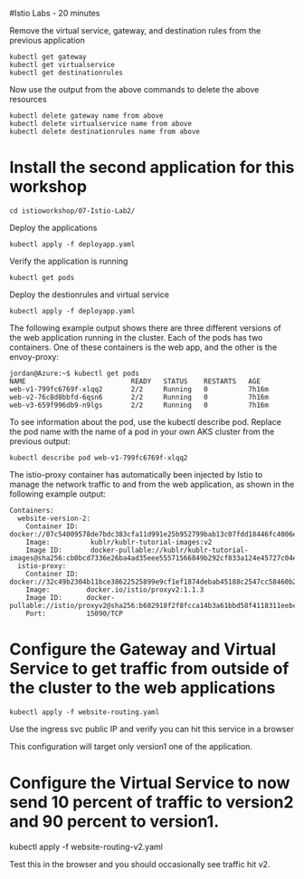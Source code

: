 #Istio Labs - 20 minutes

Remove the virtual service, gateway, and destination rules from the previous application

```
kubectl get gateway
kubectl get virtualservice
kubectl get destinationrules
```
Now use the output from the above commands to delete the above resources

```
kubectl delete gateway name from above
kubectl delete virtualservice name from above
kubectl delete destinationrules name from above
```

# Install the second application for this workshop

```
cd istioworkshop/07-Istio-Lab2/
```

Deploy the applications

```
kubectl apply -f deployapp.yaml
```

Verify the application is running

```
kubectl get pods 
```

Deploy the destionrules and virtual service

```
kubectl apply -f deployapp.yaml
```



The following example output shows there are three different versions of the web application running in the cluster. Each of the pods has two containers. One of these containers is the web app, and the other is the envoy-proxy:

```
jordan@Azure:~$ kubectl get pods
NAME                          READY   STATUS    RESTARTS   AGE
web-v1-799fc6769f-xlqq2       2/2     Running   0          7h16m
web-v2-76c8d8bbfd-6qsn6       2/2     Running   0          7h16m
web-v3-659f996db9-n9lgs       2/2     Running   0          7h16m
```

To see information about the pod, use the kubectl describe pod. Replace the pod name with the name of a pod in your own AKS cluster from the previous output:

```
kubectl describe pod web-v1-799fc6769f-xlqq2
```

The istio-proxy container has automatically been injected by Istio to manage the network traffic to and from the web application, as shown in the following example output:

```
Containers:
  website-version-2:
    Container ID:   docker://07c54009578de7bdc383cfa11d991e25b952799bab13c07fdd18446fc4006e44
    Image:          kublr/kublr-tutorial-images:v2
    Image ID:       docker-pullable://kublr/kublr-tutorial-images@sha256:cb0bcd7336e26ba4ad35eee55571566849b292cf833a124e45727c04e8c1625d
  istio-proxy:
    Container ID:  docker://32c49b2304b11bce38622525899e9cf1ef1874debab45188c2547cc58460b281
    Image:         docker.io/istio/proxyv2:1.1.3
    Image ID:      docker-pullable://istio/proxyv2@sha256:b682918f2f8fcca14b3a61bbd58f4118311eebc20799f24b72ceddc5cd749306
    Port:          15090/TCP
```

# Configure the Gateway and Virtual Service to get traffic from outside of the cluster to the web applications

```
kubectl apply -f website-routing.yaml
```

Use the ingress svc public IP and verify you can hit this service in a browser

This configuration will target only version1 one of the application.

# Configure the Virtual Service to now send 10 percent of traffic to version2 and 90 percent to version1.

kubectl apply -f website-routing-v2.yaml

Test this in the browser and you should occasionally see traffic hit v2.

